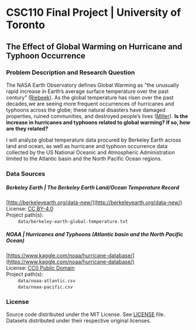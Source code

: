# CSC110 Final Project | University of Toronto

## The Effect of Global Warming on Hurricane and Typhoon Occurrence

### Problem Description and Research Question

The  NASA  Earth  Observatory  defines  Global  Warming  as  ”the  unusually  rapid  increase  in  Earth’s  average surface temperature over the past century” ([Riebeek](https://earthobservatory.nasa.gov/features/GlobalWarming)).  As the global temperature has risen over the past decades,we are seeing more frequent occurrences of hurricanes and typhoons across the globe; these natural disasters have damaged properties, ruined communities, and destroyed people’s lives ([Miller](https://www.nationalgeographic.com/magazine/2012/09/extreme-weather-global-climate-change-effects/)). **Is the increase in hurricanes and typhoons related to global warming? If so, how are they related?**

I will analyze global temperature data procured by Berkeley Earth across land and ocean, as well as hurricane and typhoon occurrence data collected by the US National Oceanic and Atmospheric Administration limited to the Atlantic basin and the North Pacific Ocean regions.

### Data Sources

##### Berkeley Earth | The Berkeley Earth Land/Ocean Temperature Record
[http://berkeleyearth.org/data-new/](http://berkeleyearth.org/data-new/)   
License: [CC BY-4.0](https://creativecommons.org/licenses/by/4.0/)   
Project path(s):   
&emsp;&emsp; `data/berkeley-earth-global-temperature.txt`   

##### NOAA | Hurricanes and Typhoons (Atlantic basin and the North Pacific Ocean)
[https://www.kaggle.com/noaa/hurricane-database/](https://www.kaggle.com/noaa/hurricane-database/)   
License: [CC0 Public Domain](https://creativecommons.org/publicdomain/zero/1.0/)   
Project path(s):   
&emsp;&emsp; `data/noaa-atlantic.csv`   
&emsp;&emsp; `data/noaa-pacific.csv`   

### License
Source code distributed under the MIT License. See [LICENSE](https://gitlab.com/sammdu/csc110-final-project/-/blob/master/LICENSE) file.   
Datasets distributed under their respective original licenses.
